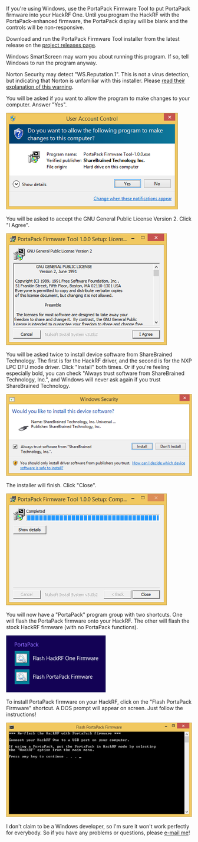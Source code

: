 If you're using Windows, use the PortaPack Firmware Tool to put PortaPack firmware into your HackRF One. Until you program the HackRF with the PortaPack-enhanced firmware, the PortaPack display will be blank and the controls will be non-responsive.

Download and run the PortaPack Firmware Tool installer from the latest release on the [project releases page](https://github.com/sharebrained/portapack-hackrf/releases).

Windows SmartScreen may warn you about running this program. If so, tell Windows to run the program anyway.

Norton Security may detect "WS.Reputation.1". This is not a virus detection, but indicating that Norton is unfamiliar with this installer. Please [read their explanation of this warning](https://www.symantec.com/security-center/writeup/2010-051308-1854-99).

You will be asked if you want to allow the program to make changes to your computer. Answer "Yes".

![Windows UAC warning for ShareBrained Technology](images/windows/uac_installer_sharebrained_win81.png)

You will be asked to accept the GNU General Public License Version 2. Click "I Agree".

![Accept the GNU GPLv2 license](images/windows/gpl_v2_accept_win81.png)

You will be asked twice to install device software from ShareBrained Technology. The first is for the HackRF driver, and the second is for the NXP LPC DFU mode driver. Click "Install" both times. Or if you're feeling especially bold, you can check "Always trust software from ShareBrained Technology, Inc.", and Windows will never ask again if you trust ShareBrained Technology.

![Install device software from ShareBrained Technology](images/windows/install_device_firmware_sharebrained_win81.png)

The installer will finish. Click "Close".

![Installer finished](images/windows/installer_finished_win81.png)

You will now have a "PortaPack" program group with two shortcuts. One will flash the PortaPack firmware onto your HackRF. The other will flash the stock HackRF firmware (with no PortaPack functions).

![PortaPack program group](images/windows/program_group_win81.png)

To install PortaPack firmware on your HackRF, click on the "Flash PortaPack Firmware" shortcut. A DOS prompt will appear on screen. Just follow the instructions!

![PortaPack firmware installation](images/windows/portapack_firmware_install_cmd_win81.png)

I don't claim to be a Windows developer, so I'm sure it won't work perfectly for everybody. So if you have any problems or questions, please <a href="mailto:support@sharebrained.com">e-mail me</a>!